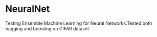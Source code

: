 # NeuralNet
Testing Ensemble Machine Learning for Neural Networks.Tested both bagging and boosting on CIFAR dataset
